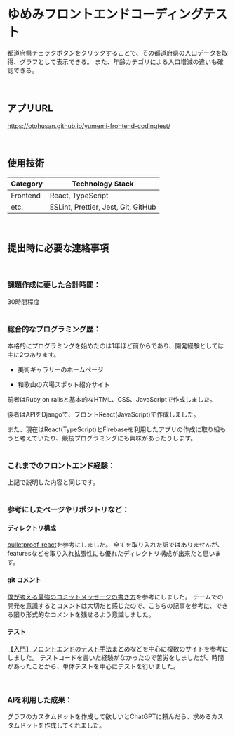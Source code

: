 # ゆめみフロントエンドコーディングテスト

都道府県チェックボタンをクリックすることで、その都道府県の人口データを取得、グラフとして表示できる。
また、年齢カテゴリによる人口増減の違いも確認できる。

<br>

## アプリURL

https://otohusan.github.io/yumemi-frontend-codingtest/

<br>

## 使用技術

| Category | Technology Stack                    |
| -------- | ----------------------------------- |
| Frontend | React, TypeScript                   |
| etc.     | ESLint, Prettier, Jest, Git, GitHub |

<br>

## 提出時に必要な連絡事項

<br>

### 課題作成に要した合計時間：

30時間程度
<br>
<br>

### 総合的なプログラミング歴：

本格的にプログラミングを始めたのは1年ほど前からであり、開発経験としては主に2つあります。

- 美術ギャラリーのホームページ

- 和歌山の穴場スポット紹介サイト

前者はRuby on railsと基本的なHTML、CSS、JavaScriptで作成しました。

後者はAPIをDjangoで、フロントReact(JavaScript)で作成しました。

また、現在はReact(TypeScript)とFirebaseを利用したアプリの作成に取り組もうと考えていたり、競技プログラミングにも興味があったりします。
<br>
<br>

### これまでのフロントエンド経験：

上記で説明した内容と同じです。
<br>
<br>

### 参考にしたページやリポジトリなど：

#### ディレクトリ構成

[bulletproof-react](https://github.com/alan2207/bulletproof-react/tree/master)を参考にしました。
全てを取り入れた訳ではありませんが、featuresなどを取り入れ拡張性にも優れたディレクトリ構成が出来たと思います。

#### git コメント

[僕が考える最強のコミットメッセージの書き方](https://qiita.com/konatsu_p/items/dfe199ebe3a7d2010b3e)を参考にしました。
チームでの開発を意識するとコメントは大切だと感じたので、こちらの記事を参考に、できる限り形式的なコメントを残せるよう意識しました。

#### テスト

[【入門】フロントエンドのテスト手法まとめ](https://qiita.com/KNR109/items/7cf6b24bed318dab5715)などを中心に複数のサイトを参考にしました。
テストコードを書いた経験がなかったので苦労をしましたが、時間があったことから、単体テストを中心にテストを行いました。

<br>

### AIを利用した成果：

グラフのカスタムドットを作成して欲しいとChatGPTに頼んだら、求めるカスタムドットを作成してくれました。
